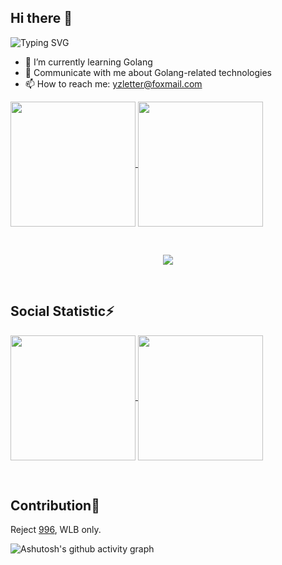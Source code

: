 ## Hi there 👋
![Typing SVG](https://readme-typing-svg.demolab.com?font=Fira+Code&pause=1000&width=435&height=30&lines=Welcome+to+my+Github!;Feel+free+to+contact+me!💬)
- 🌱 I’m currently learning Golang
- 💬 Communicate with me about Golang-related technologies
- 📫 How to reach me: yzletter@foxmail.com
<!--
**yzletter/yzletter** is a ✨ _special_ ✨ repository because its `README.md` (this file) appears on your GitHub profile.

Here are some ideas to get you started:
- 🔭 I’m currently working on ...
- 🌱 I’m currently learning ...
- 👯 I’m looking to collaborate on ...
- 🤔 I’m looking for help with ...
- 💬 Ask me about ...
- 📫 How to reach me: ...
- 😄 Pronouns: ...
- ⚡ Fun fact: ...
![Anurag's GitHub stats](https://github-readme-stats.vercel.app/api?username=yzletter&show_icons=true&theme=radical)
![Top Langs](https://github-readme-stats.vercel.app/api/top-langs/?username=yzletter&exclude_repo=BASF4DCT&theme=radical&layout=donut)


<a href="https://github.com/anuraghazra/github-readme-stats">
  <img height=200 align="center" src="https://github-readme-stats.vercel.app/api?username=yzletter&show_icons=true&theme=radical" />
</a>
<a href="https://github.com/anuraghazra/convoychat">
  <img height=200 align="center" src="https://github-readme-stats.vercel.app/api/top-langs/?username=yzletter&exclude_repo=BASF4DCT&theme=radical&layout=donut&card_width=320" />
</a>

![Anurag's GitHub stats](https://github-readme-stats.vercel.app/api?username=yzletter&show_icons=true&theme=radical)
![Top Langs](https://github-readme-stats.vercel.app/api/top-langs/?username=yzletter&exclude_repo=BASF4DCT&theme=radical&layout=donut&card_width=320)
![LeetCode Stats](https://leetcard.jacoblin.cool/sylar-i?theme=radical&font=Abel&ext=contest&site=cn)
![](https://stats.justsong.cn/api/leetcode?username=yawn_sean&cn=true&theme=dark)
-->
<a href="https://github.com/anuraghazra/github-readme-stats">
  <img height=200 align="center" src="https://github-readme-stats.vercel.app/api?username=yzletter&show_icons=true&theme=radical" />
</a>
<a href="https://github.com/anuraghazra/convoychat">
  <img height=200 align="center" src="https://github-readme-stats.vercel.app/api/top-langs/?username=yzletter&exclude_repo=BASF4DCT&theme=radical&layout=compact&card_width=320" />
</a>

&nbsp;

<p align="center">
  <a href="https://skillicons.dev">
    <img src="https://skillicons.dev/icons?i=go,cpp,md,docker,git,linux,nginx,mysql,redis,kafka,githubactions,postman,kubernetes" />
  </a>
</p>
&nbsp;

## Social Statistic⚡

<a href="https://github.com/anuraghazra/github-readme-stats">
  <img height=200 align="center" src="https://leetcard.jacoblin.cool/sylar-i?theme=radical&site=cn&font=Content" />
</a>
<a href="https://github.com/anuraghazra/convoychat">
  <img height=200 align="center" src="https://stats.justsong.cn/api/csdn?id=m0_52806260&theme=dark" />
</a>


&nbsp;

## Contribution👋
Reject [996](https://996.icu/#/en_US), WLB only.



![Ashutosh's github activity graph](https://github-readme-activity-graph.vercel.app/graph?username=yzletter&theme=redical)

